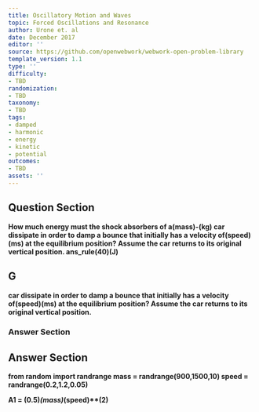 ```yaml
---
title: Oscillatory Motion and Waves
topic: Forced Oscillations and Resonance
author: Urone et. al
date: December 2017
editor: ''
source: https://github.com/openwebwork/webwork-open-problem-library
template_version: 1.1
type: ''
difficulty:
- TBD
randomization:
- TBD
taxonomy:
- TBD
tags:
- damped
- harmonic
- energy
- kinetic
- potential
outcomes:
- TBD
assets: ''
---
```


## Question Section 

<b>
How much energy must the shock absorbers of a(mass)-(kg) car dissipate in order to damp a bounce that initially has a velocity of(speed)(ms) at the equilibrium position? Assume the car returns to its original vertical position.
ans_rule(40)(J)

## G
car dissipate in order to damp a bounce that initially has a velocity of(speed)(ms) at the equilibrium position? Assume the car returns to its original vertical position.
### Answer Section


## Answer Section

from random import randrange
mass = randrange(900,1500,10)
speed = randrange(0.2,1.2,0.05)

A1 = (0.5)*(mass)*(speed)**(2)